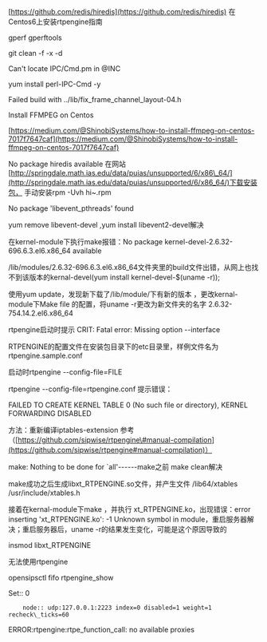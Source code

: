 [https://github.com/redis/hiredis](https://github.com/redis/hiredis)  在Centos6上安装rtpengine指南

gperf   gperftools

git clean -f -x -d

Can't locate IPC/Cmd.pm in @INC

yum install perl-IPC-Cmd -y

Failed build with ../lib/fix\_frame\_channel\_layout-04.h

Install FFMPEG on Centos

[https://medium.com/@ShinobiSystems/how-to-install-ffmpeg-on-centos-7017f7647caf](https://medium.com/@ShinobiSystems/how-to-install-ffmpeg-on-centos-7017f7647caf)

No package hiredis available 在网站[http://springdale.math.ias.edu/data/puias/unsupported/6/x86\_64/](http://springdale.math.ias.edu/data/puias/unsupported/6/x86_64/)下载安装包，                   手动安装rpm -Uvh  hi~.rpm

No package 'libevent\_pthreads' found

yum remove libevent-devel ,yum install libevent2-devel解决

在kernel-module下执行make报错：No package kernel-devel-2.6.32-696.6.3.el6.x86\_64 available

/lib/modules/2.6.32-696.6.3.el6.x86\_64文件夹里的build文件出错，从网上也找不到该版本的kernal-devel\(yum install kernel-devel-$\(uname -r\)\);

使用yum update，发现新下载了/lib/module/下有新的版本 ，更改kernal-module下Make file  的配置，将uname -r更改为新文件夹的名字 2.6.32-754.14.2.el6.x86\_64

rtpengine启动时提示 CRIT: Fatal error: Missing option --interface

RTPENGINE的配置文件在安装包目录下的etc目录里，样例文件名为 rtpengine.sample.conf

启动时rtpengine  --config-file=FILE

rtpengine --config-file=rtpengine.conf 提示错误：

FAILED TO CREATE KERNEL TABLE 0 \(No such file or directory\), KERNEL FORWARDING DISABLED

方法：重新编译iptables-extension 参考（[https://github.com/sipwise/rtpengine\#manual-compilation](https://github.com/sipwise/rtpengine#manual-compilation)）

make: Nothing to be done for \`all'------make之前 make clean解决

make成功之后生成libxt\_RTPENGINE.so文件，并产生文件 /lib64/xtables /usr/include/xtables.h

接着在kernal-module下make ，并执行 xt\_RTPENGINE.ko，出现错误：error inserting 'xt\_RTPENGINE.ko': -1 Unknown symbol in module，重启服务器解决；重启服务器后，uname -r的结果发生变化，可能是这个原因导致的

insmod libxt\_RTPENGINE

无法使用rtpengine 

 opensipsctl fifo rtpengine\_show

Set:: 0

        node:: udp:127.0.0.1:2223 index=0 disabled=1 weight=1 recheck\_ticks=60

ERROR:rtpengine:rtpe\_function\_call: no available proxies



